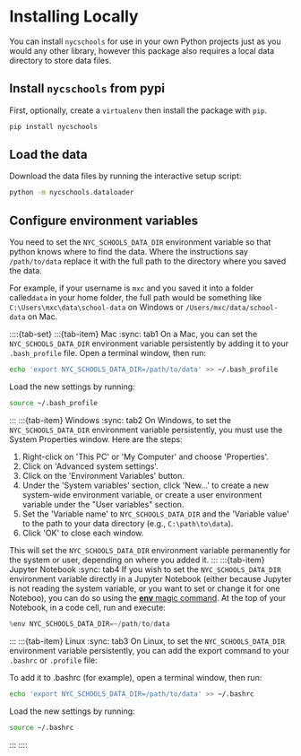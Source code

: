 Installing Locally
==================
You can install `nycschools` for use in your own Python projects just as you would any other library, however this package also requires a local data directory to store data files.

Install `nycschools` from pypi
------------------------------
First, optionally, create a `virtualenv` then install the package with `pip`.

```bash
pip install nycschools
```

Load the data
--------------
Download the data files by running the interactive setup script:

```bash
python -m nycschools.dataloader
```
Configure environment variables
-------------------------------
You need to set the `NYC_SCHOOLS_DATA_DIR` environment variable so
that python knows where to find the data. Where the instructions
say `/path/to/data` replace it with the full path to the
directory where you saved the data.

For example, if your username is `mxc` and you saved it into a folder
called`data` in your home folder, the full path would be something
like `C:\Users\mxc\data\school-data` on Windows or
`/Users/mxc/data/school-data` on Mac.

::::{tab-set}
:::{tab-item} Mac
:sync: tab1
On a Mac, you can set the `NYC_SCHOOLS_DATA_DIR` environment 
variable persistently by adding it to your 
`.bash_profile` file. Open a terminal window, then run:
```bash
echo 'export NYC_SCHOOLS_DATA_DIR=/path/to/data' >> ~/.bash_profile
```
Load the new settings by running:
```bash
source ~/.bash_profile
```
:::
:::{tab-item} Windows
:sync: tab2
On Windows, to set the `NYC_SCHOOLS_DATA_DIR` environment variable persistently, 
you must use the System Properties window. Here are the steps:

1. Right-click on 'This PC' or 'My Computer' and choose 'Properties'.
2. Click on 'Advanced system settings'.
3. Click on the 'Environment Variables' button.
4. Under the 'System variables' section, click 'New...' to create a new system-wide environment variable, or create a user environment variable under the "User variables" section.
5. Set the 'Variable name' to `NYC_SCHOOLS_DATA_DIR` and the 'Variable value' to the path to your data directory (e.g., `C:\path\to\data`).
6. Click 'OK' to close each window.

This will set the `NYC_SCHOOLS_DATA_DIR` environment variable permanently for the system or user, depending on where you added it.
:::
:::{tab-item} Jupyter Notebook
:sync: tab4
If you wish to set the `NYC_SCHOOLS_DATA_DIR` environment variable
directly in a Jupyter Notebook (either because Jupyter is not
reading the system variable, or you want to set or change it for one Noteboo),
you can do so using the [**env** magic command](https://ipython.readthedocs.io/en/stable/interactive/magics.html#magic-env). At the top of your Notebook, in a code cell, run and execute:
```python
%env NYC_SCHOOLS_DATA_DIR=~/path/to/data
```
:::
:::{tab-item} Linux
:sync: tab3
On Linux, to set the `NYC_SCHOOLS_DATA_DIR` environment variable persistently, 
you can add the export command to your `.bashrc` or `.profile` file:

To add it to .bashrc (for example), open a terminal window, then run:
```bash
echo 'export NYC_SCHOOLS_DATA_DIR=/path/to/data' >> ~/.bashrc
```
Load the new settings by running:
```bash
source ~/.bashrc
```
:::
::::
